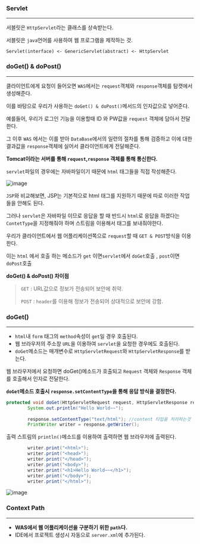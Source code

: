 ### Servlet

---

서블릿은 `HttpServlet`라는 클래스를 상속받는다.

서블릿은 `java`언어를 사용하여 웹 프로그램을 제작하는 것.

`Servlet(interface) <- GenericServlet(abstract) <- HttpServlet`



### doGet() & doPost()

---

클라이언트에게 요청이 들어오면 `WAS`에서는 `request`객체와 `response`객체를 탐캣에서 생성해준다.

이를 바탕으로 우리가 사용하는 `doGet() & doPost()`메서드의 인자값으로 넣어준다.

예를들어, 우리가 로그인 기능을 이용할때 ID 와 PW값을 `request` 객체에 담아서 전달한다.

그 이후 `WAS` 에서는 이를 받아 `DataBase`에서의 일련의 절차를 통해 검증하고 이에 대한 결과값을 `response`객체에 실어서 클라이언트에게 전달해준다.

**Tomcat이라는 서버를 통해 `request`,`response` 객체를 통해 통신한다.**

`servlet`파일의 경우에는 자바파일이기 때문에 `html` 태그들을 직접 작성해준다.

![image](https://user-images.githubusercontent.com/33051018/74102419-a7bb6b00-4b86-11ea-81c2-ff35003e3b26.png)

`JSP`와 비교해보면, JSP는 기본적으로 html 태그를 지원하기 때문에 따로 이러한 작업들을 안해도 된다.

그러나 `servlet`은 자바파일 이므로 응답을 할 때 반드시 `html`로 응답을 하겠다는 `ContetType`을 지정해줘야 하며 스트림을 이용해서 태그를 보내줘야한다.

우리가 클라이언트에서 웹 어플리케이션쪽으로 `request`할 때 `GET & POST`방식을 이용한다.

이는 `html` 에서 호출 하는 메소드가 `get` 이면`servlet`에서  `doGet`호출 , `post`이면 `doPost`호출

**doGet() & doPost() 차이점**

>`GET` : URL값으로 정보가 전송되어 보안에 취약.
>
>`POST` : `header`를 이용해 정보가 전송되어 상대적으로 보안에 강함.



### doGet()

---

- `html`내 `form` 태그의 `method`속성이 `get`일 경우 호출된다.
- 웹 브라우저의 주소창 `URL`을 이용하여 `servlet`을 요청한 경우에도 호출된다.
- `doGet`메소드는 매개변수로 `HttpServletRequest`와 `HttpServletResponse`를 받는다.

웹 브라우저에서 요청하면 doGet()메소드가 호출되고 `Request` 객체와 `Response` 객체를 호출해서 인자로 전달한다.

**`doGet`메소드 호출시 `response.setContentType`을 통해 응답 방식을 결정한다.**

```java
protected void doGet(HttpServletRequest request, HttpServletResponse response) throws ServletException, IOException {
		System.out.println("Hello World~~");
		
		response.setContentType("text/html"); //content 타입을 처리하는것
		PrintWriter writer = response.getWriter();
```

출력 스트림의 `println()`메소드를 이용하여 출력하면 웹 브라우저에 출력된다.

```java
		writer.print("<html>");
		writer.print("<head>");
		writer.print("</head>");
		writer.print("<body>");
		writer.print("<h1>Hello World~~</h1>");
		writer.print("</body>");
		writer.print("</html>");
```

![image](https://user-images.githubusercontent.com/33051018/74102722-93c53880-4b89-11ea-9548-f4878c586c61.png)



### Context Path

---

- **WAS에서 웹 어플리케이션을 구분하기 위한 `path`다.**
- IDE에서 프로젝트 생성시 자동으로 `server.xml`에 추가된다.

